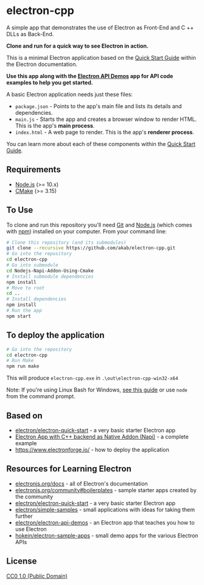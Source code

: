 # electron-cpp

A simple app that demonstrates the use of Electron as Front-End and C ++ DLLs as Back-End.

**Clone and run for a quick way to see Electron in action.**

This is a minimal Electron application based on the [Quick Start Guide](https://electronjs.org/docs/tutorial/quick-start) within the Electron documentation.

**Use this app along with the [Electron API Demos](https://electronjs.org/#get-started) app for API code examples to help you get started.**

A basic Electron application needs just these files:

- `package.json` - Points to the app's main file and lists its details and dependencies.
- `main.js` - Starts the app and creates a browser window to render HTML. This is the app's **main process**.
- `index.html` - A web page to render. This is the app's **renderer process**.

You can learn more about each of these components within the [Quick Start Guide](https://electronjs.org/docs/tutorial/quick-start).

## Requirements
- [Node.js](https://nodejs.org/en/download/) (>= 10.x)
- [CMake](https://cmake.org/download/) (>= 3.15)

## To Use

To clone and run this repository you'll need [Git](https://git-scm.com) and [Node.js](https://nodejs.org/en/download/) (which comes with [npm](http://npmjs.com)) installed on your computer. From your command line:

```bash
# Clone this repository (and its submodules)
git clone --recursive https://github.com/akab/electron-cpp.git
# Go into the repository
cd electron-cpp
# Go into submodule
cd Nodejs-Napi-Addon-Using-Cmake
# Install submodule dependencies
npm install
# Move to root
cd ..
# Install dependencies
npm install
# Run the app
npm start
```
## To deploy the application
```bash
# Go into the repository
cd electron-cpp
# Run Make
npm run make
```
This will produce `electron-cpp.exe` in `.\out\electron-cpp-win32-x64`

Note: If you're using Linux Bash for Windows, [see this guide](https://www.howtogeek.com/261575/how-to-run-graphical-linux-desktop-applications-from-windows-10s-bash-shell/) or use `node` from the command prompt.

## Based on
- [electron/electron-quick-start](https://github.com/electron/electron-quick-start) - a very basic starter Electron app
- [Electron App with C++ backend as Native Addon (Napi)](https://gauriatiq.medium.com/c-native-addon-independent-of-node-js-version-using-napi-node-addon-api-and-cmake-53315582cbd1) - a complete example 
- https://www.electronforge.io/ - how to deploy the application

## Resources for Learning Electron

- [electronjs.org/docs](https://electronjs.org/docs) - all of Electron's documentation
- [electronjs.org/community#boilerplates](https://electronjs.org/community#boilerplates) - sample starter apps created by the community
- [electron/electron-quick-start](https://github.com/electron/electron-quick-start) - a very basic starter Electron app
- [electron/simple-samples](https://github.com/electron/simple-samples) - small applications with ideas for taking them further
- [electron/electron-api-demos](https://github.com/electron/electron-api-demos) - an Electron app that teaches you how to use Electron
- [hokein/electron-sample-apps](https://github.com/hokein/electron-sample-apps) - small demo apps for the various Electron APIs

## License

[CC0 1.0 (Public Domain)](LICENSE.md)
